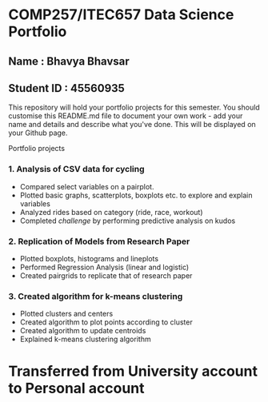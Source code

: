 COMP257/ITEC657 Data Science Portfolio 
===
## Name : Bhavya Bhavsar
## Student ID : 45560935


This repository will hold your portfolio projects for this semester. You should customise this README.md file
to document your own work - add your name and details and describe what you've done.  This will be displayed
on your Github page.

Portfolio projects

### 1. Analysis of CSV data for cycling 
   * Compared select variables on a pairplot.
   * Plotted basic graphs, scatterplots, boxplots etc. to explore and explain variables
   * Analyzed rides based on category (ride, race, workout)
   * Completed *challenge* by performing predictive analysis on kudos
   
   
### 2. Replication of Models from Research Paper
   * Plotted boxplots, histograms and lineplots
   * Performed Regression Analysis (linear and logistic)
   * Created pairgrids to replicate that of research paper


### 3. Created algorithm for k-means clustering
   * Plotted clusters and centers
   * Created algorithm to plot points according to cluster
   * Created algorithm to update centroids
   * Explained k-means clustering algorithm
   


# Transferred from University account to Personal account
